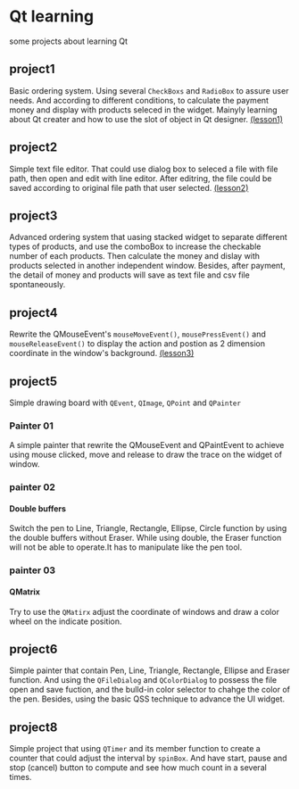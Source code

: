# Qt learning
some projects about learning Qt

## project1 
Basic ordering system. Using several `CheckBoxs` and `RadioBox` to assure user needs. And according to different conditions, to calculate the payment money and display with products seleced in the widget. Mainyly learning about Qt creater and how to use the slot of object in Qt designer.
[(lesson1)](https://www.notion.so/Qt-Lesson-1-HelloWorld-06030c9831854e3489f8d89e70b03615)

## project2
Simple text file editor. That could use dialog box to seleced a file with file path, then open and edit with line editor. After editring, the file could be saved according to original file path that user selected.
[(lesson2)](https://www.notion.so/Qt-Lesson-2-File-I-O-f3b006a408b84082add6f63f37366dd3)

## project3
Advanced ordering system that uasing stacked widget to separate different types of products, and use the comboBox to increase the checkable number of each products. Then calculate the money and dislay with products selected in another independent window. Besides, after payment, the detail of money and products will save as text file and csv file spontaneously.

## project4
Rewrite the QMouseEvent's `mouseMoveEvent()`, `mousePressEvent()` and `mouseReleaseEvent()` to display the action and postion as 2 dimension coordinate in the window's background.
[(lesson3)](https://www.notion.so/Qt-Lesson-3-QIMAGE-Mouse-Event-674e197ba85f43499c5063619c00efe1)

## project5
Simple drawing board with `QEvent`, `QImage`, `QPoint` and `QPainter`
### Painter 01
A simple painter that rewrite the QMouseEvent and QPaintEvent to achieve using mouse clicked, move and release to draw the trace on the widget of window.
### painter 02
#### Double buffers
Switch the pen to Line, Triangle, Rectangle, Ellipse, Circle function by using the double buffers without Eraser. While using double, the Eraser function will not be able to operate.It has to manipulate like the pen tool.
 
### painter 03
#### QMatrix
Try to use the `QMatirx` adjust the coordinate of windows and draw a color wheel on the indicate position.

## project6
Simple painter that contain Pen, Line, Triangle, Rectangle, Ellipse and Eraser function. And using the `QFileDialog` and `QColorDialog` to possess the file open and save fuction, and the bulld-in color selector to chahge the color of the pen. Besides, using the basic QSS technique to advance the UI widget.

## project8
Simple project that using `QTimer` and its member function to create a counter that could adjust the interval by `spinBox`. And have start, pause and stop (cancel) button to compute and see how much count in a several times.
